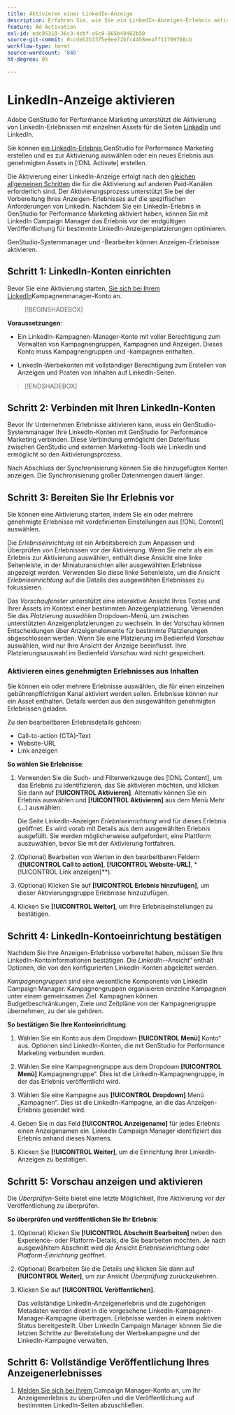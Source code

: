 ```yaml
---
title: Aktivieren einer LinkedIn-Anzeige
description: Erfahren Sie, wie Sie ein LinkedIn-Anzeigen-Erlebnis aktivieren.
feature: Ad Activation
exl-id: edc95319-36c3-4cbf-a5c0-865b49482b50
source-git-commit: 0ccdeb2b3375e9ee72bfc4458eeaff11709768cb
workflow-type: tm+mt
source-wordcount: '846'
ht-degree: 0%

---
```


# LinkedIn-Anzeige aktivieren

Adobe GenStudio for Performance Marketing unterstützt die Aktivierung von LinkedIn-Erlebnissen mit einzelnen Assets für die Seiten [LinkedIn](https://business.linkedin.com/marketing-solutions) und LinkedIn.

Sie können [ein LinkedIn-Erlebnis ](/help/user-guide/create/create-linkedin.md) GenStudio for Performance Marketing erstellen und es zur Aktivierung auswählen oder ein neues Erlebnis aus genehmigten Assets in [!DNL Activate] erstellen.

Die Aktivierung einer LinkedIn-Anzeige erfolgt nach den [gleichen allgemeinen Schritten](create-activation.md) die für die Aktivierung auf anderen Paid-Kanälen erforderlich sind. Der Aktivierungsprozess unterstützt Sie bei der Vorbereitung Ihres Anzeigen-Erlebnisses auf die spezifischen Anforderungen von LinkedIn. Nachdem Sie ein LinkedIn-Erlebnis in GenStudio for Performance Marketing aktiviert haben, können Sie mit LinkedIn Campaign Manager das Erlebnis vor der endgültigen Veröffentlichung für bestimmte LinkedIn-Anzeigenplatzierungen optimieren.

GenStudio-Systemmanager und -Bearbeiter können Anzeigen-Erlebnisse aktivieren.

## Schritt 1: LinkedIn-Konten einrichten

Bevor Sie eine Aktivierung starten, [ Sie sich bei Ihrem LinkedIn](https://www.linkedin.com/campaignmanager/login)Kampagnenmanager-Konto an.

>[!BEGINSHADEBOX]

**Voraussetzungen**:

* Ein LinkedIn-Kampagnen-Manager-Konto mit voller Berechtigung zum Verwalten von Kampagnengruppen, Kampagnen und Anzeigen. Dieses Konto muss Kampagnengruppen und -kampagnen enthalten.

* LinkedIn-Werbekonten mit vollständiger Berechtigung zum Erstellen von Anzeigen und Posten von Inhalten auf LinkedIn-Seiten.

>[!ENDSHADEBOX]

## Schritt 2: Verbinden mit Ihren LinkedIn-Konten

Bevor Ihr Unternehmen Erlebnisse aktivieren kann, muss ein GenStudio-Systemmanager Ihre LinkedIn-Konten mit GenStudio for Performance Marketing verbinden. Diese Verbindung ermöglicht den Datenfluss zwischen GenStudio und externen Marketing-Tools wie LinkedIn und ermöglicht so den Aktivierungsprozess.

Nach Abschluss der Synchronisierung können Sie die hinzugefügten Konten anzeigen. Die Synchronisierung großer Datenmengen dauert länger.

## Schritt 3: Bereiten Sie Ihr Erlebnis vor

Sie können eine Aktivierung starten, indem Sie ein oder mehrere genehmigte Erlebnisse mit vordefinierten Einstellungen aus [!DNL Content] auswählen.

Die _Erlebniseinrichtung_ ist ein Arbeitsbereich zum Anpassen und Überprüfen von Erlebnissen vor der Aktivierung. Wenn Sie mehr als ein Erlebnis zur Aktivierung auswählen, enthält diese Ansicht eine linke Seitenleiste, in der Miniaturansichten aller ausgewählten Erlebnisse angezeigt werden. Verwenden Sie diese linke Seitenleiste, um die Ansicht _Erlebniseinrichtung_ auf die Details des ausgewählten Erlebnisses zu fokussieren.

Das _Vorschaufenster_ unterstützt eine interaktive Ansicht Ihres Textes und Ihrer Assets im Kontext einer bestimmten Anzeigenplatzierung. Verwenden Sie das _Platzierung auswählen_ Dropdown-Menü, um zwischen unterstützten Anzeigenplatzierungen zu wechseln. In der Vorschau können Entscheidungen über Anzeigenelemente für bestimmte Platzierungen abgeschlossen werden. Wenn Sie eine Platzierung im Bedienfeld _Vorschau_ auswählen, wird nur Ihre Ansicht der Anzeige beeinflusst. Ihre Platzierungsauswahl im Bedienfeld _Vorschau_ wird nicht gespeichert.

### Aktivieren eines genehmigten Erlebnisses aus Inhalten

Sie können ein oder mehrere Erlebnisse auswählen, die für einen einzelnen gebührenpflichtigen Kanal aktiviert werden sollen. Erlebnisse können nur ein Asset enthalten. Details werden aus den ausgewählten genehmigten Erlebnissen geladen.

Zu den bearbeitbaren Erlebnisdetails gehören:

* Call-to-action (CTA)-Text
* Website-URL
* Link anzeigen

**So wählen Sie Erlebnisse**:

1. Verwenden Sie die Such- und Filterwerkzeuge des [!DNL Content], um das Erlebnis zu identifizieren, das Sie aktivieren möchten, und klicken Sie dann auf **[!UICONTROL Aktivieren]**. Alternativ können Sie ein Erlebnis auswählen und **[!UICONTROL Aktivieren]** aus dem Menü Mehr (…) auswählen.

   Die Seite LinkedIn-Anzeigen _Erlebniseinrichtung_ wird für dieses Erlebnis geöffnet. Es wird vorab mit Details aus dem ausgewählten Erlebnis ausgefüllt. Sie werden möglicherweise aufgefordert, eine Plattform auszuwählen, bevor Sie mit der Aktivierung fortfahren.

1. (Optional) Bearbeiten von Werten in den bearbeitbaren Feldern (**[!UICONTROL Call to action]**, **[!UICONTROL Website-URL]**, *[!UICONTROL Link anzeigen]**).

1. (Optional) Klicken Sie auf **[!UICONTROL Erlebnis hinzufügen]**, um dieser Aktivierungsgruppe Erlebnisse hinzuzufügen.

1. Klicken Sie **[!UICONTROL Weiter]**, um Ihre Erlebniseinstellungen zu bestätigen.

## Schritt 4: LinkedIn-Kontoeinrichtung bestätigen

Nachdem Sie Ihre Anzeigen-Erlebnisse vorbereitet haben, müssen Sie Ihre LinkedIn-Kontoinformationen bestätigen. Die _LinkedIn-_-Ansicht“ enthält Optionen, die von den konfigurierten LinkedIn-Konten abgeleitet werden.

_Kampagnengruppen_ sind eine wesentliche Komponente von LinkedIn Campaign Manager. Kampagnengruppen organisieren einzelne Kampagnen unter einem gemeinsamen Ziel. Kampagnen können Budgetbeschränkungen, Ziele und Zeitpläne von der Kampagnengruppe übernehmen, zu der sie gehören.

**So bestätigen Sie Ihre Kontoeinrichtung**:

1. Wählen Sie ein Konto aus dem Dropdown **[!UICONTROL Menü]** Konto“ aus. Optionen sind LinkedIn-Konten, die mit GenStudio for Performance Marketing verbunden wurden.

1. Wählen Sie eine Kampagnengruppe aus dem Dropdown **[!UICONTROL Menü]** Kampagnengruppe“. Dies ist die LinkedIn-Kampagnengruppe, in der das Erlebnis veröffentlicht wird.

1. Wählen Sie eine Kampagne aus **[!UICONTROL Dropdown]** Menü „Kampagnen“. Dies ist die LinkedIn-Kampagne, an die das Anzeigen-Erlebnis gesendet wird.

1. Geben Sie in das Feld **[!UICONTROL Anzeigename]** für jedes Erlebnis einen Anzeigenamen ein. LinkedIn Campaign Manager identifiziert das Erlebnis anhand dieses Namens.

1. Klicken Sie **[!UICONTROL Weiter]**, um die Einrichtung Ihrer LinkedIn-Anzeigen zu bestätigen.

## Schritt 5: Vorschau anzeigen und aktivieren

Die _Überprüfen_-Seite bietet eine letzte Möglichkeit, Ihre Aktivierung vor der Veröffentlichung zu überprüfen.

**So überprüfen und veröffentlichen Sie Ihr Erlebnis**:

1. (Optional) Klicken Sie **[!UICONTROL Abschnitt Bearbeiten]** neben den Experience- oder Platform-Details, die Sie bearbeiten möchten.
Je nach ausgewähltem Abschnitt wird die Ansicht _Erlebniseinrichtung_ oder _Platform-Einrichtung_ geöffnet.

1. (Optional) Bearbeiten Sie die Details und klicken Sie dann auf **[!UICONTROL Weiter]**, um zur Ansicht _Überprüfung_ zurückzukehren.

1. Klicken Sie auf **[!UICONTROL Veröffentlichen]**.

   Das vollständige LinkedIn-Anzeigenerlebnis und die zugehörigen Metadaten werden direkt in die vorgesehene LinkedIn-Kampagnen-Manager-Kampagne übertragen. Erlebnisse werden in einem inaktiven Status bereitgestellt. Über LinkedIn Campaign Manager können Sie die letzten Schritte zur Bereitstellung der Werbekampagne und der LinkedIn-Kampagne verwalten.

## Schritt 6: Vollständige Veröffentlichung Ihres Anzeigenerlebnisses

1. [Melden Sie sich bei Ihrem ](https://www.linkedin.com/campaignmanager/login) Campaign Manager-Konto an, um Ihr Anzeigenerlebnis zu überprüfen und die Veröffentlichung auf bestimmten LinkedIn-Seiten abzuschließen.
